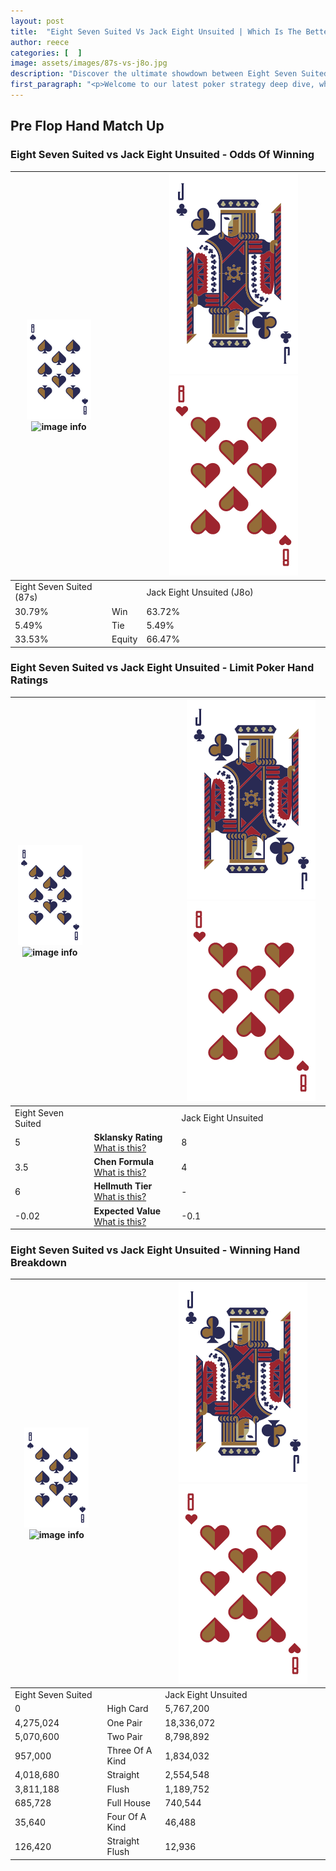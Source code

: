 ```yaml
---
layout: post
title:  "Eight Seven Suited Vs Jack Eight Unsuited | Which Is The Better Hand In Poker? A Complete Guide"
author: reece
categories: [  ]
image: assets/images/87s-vs-j8o.jpg
description: "Discover the ultimate showdown between Eight Seven Suited and Jack Eight Unsuited in poker! Uncover the odds, strategies, and scenarios where one hand triumphs over the other. Get ready to up your poker game with this thrilling analysis."
first_paragraph: "<p>Welcome to our latest poker strategy deep dive, where we're pitting two distinct hands against each other in a high-stakes showdown: Eight Seven Suited vs Jack Eight Unsuited.</p><p>In the dynamic world of poker, every decision counts, and knowing which hand holds the upper hand is key to your success at the table.</p><p>In this article, we'll dissect these two hands, explore the scenarios where one dominates the other, and equip you with the knowledge to make strategic choices that can tip the odds in your favor.</p><p>Get ready to unravel the intriguing dynamics of these poker hands and elevate your game to new heights.</p>"
---
```




[comment]: # (sp0)

## Pre Flop Hand Match Up

<div class="table hand-ratings" markdown="1"> 



### Eight Seven Suited vs Jack Eight Unsuited - Odds Of Winning


    
| ![image info](assets/images/hand1/8.png) ![image info](assets/images/hand1/7s.png) |  | ![image info](assets/images/hand2/J.png) ![image info](assets/images/hand2/8o.png) |
| -------- | -------- | -------- |
| Eight Seven Suited (87s) |  | Jack Eight Unsuited (J8o) |
| 30.79% | Win | 63.72% |
| 5.49% | Tie | 5.49% |
| 33.53% | Equity | 66.47% |




[comment]: # (sp1)



### Eight Seven Suited vs Jack Eight Unsuited - Limit Poker Hand Ratings


    
| ![image info](assets/images/hand1/8.png) ![image info](assets/images/hand1/7s.png) |  | ![image info](assets/images/hand2/J.png) ![image info](assets/images/hand2/8o.png) |
| -------- | -------- | -------- |
| Eight Seven Suited |  | Jack Eight Unsuited |
| 5 | **Sklansky Rating** [What is this?](/sklansky-rating-explained) | 8 |
| 3.5 | **Chen Formula** [What is this?](/chen-formula-explained) | 4 |
| 6 | **Hellmuth Tier** [What is this?](/Hellmuth-tier-explained) | - |
| -0.02 | **Expected Value** [What is this?](/expected-value-explained) | -0.1 |




[comment]: # (sp2)



### Eight Seven Suited vs Jack Eight Unsuited - Winning Hand Breakdown


    
| ![image info](assets/images/hand1/8.png) ![image info](assets/images/hand1/7s.png) |  | ![image info](assets/images/hand2/J.png) ![image info](assets/images/hand2/8o.png) |
| -------- | -------- | -------- |
| Eight Seven Suited |  | Jack Eight Unsuited |
| 0 | High Card | 5,767,200 |
| 4,275,024 | One Pair | 18,336,072 |
| 5,070,600 | Two Pair | 8,798,892 |
| 957,000 | Three Of A Kind | 1,834,032 |
| 4,018,680 | Straight | 2,554,548 |
| 3,811,188 | Flush | 1,189,752 |
| 685,728 | Full House | 740,544 |
| 35,640 | Four Of A Kind | 46,488 |
| 126,420 | Straight Flush | 12,936 |




[comment]: # (sp3)



</div>

[comment]: # (sp4)



[comment]: # (sp5)

